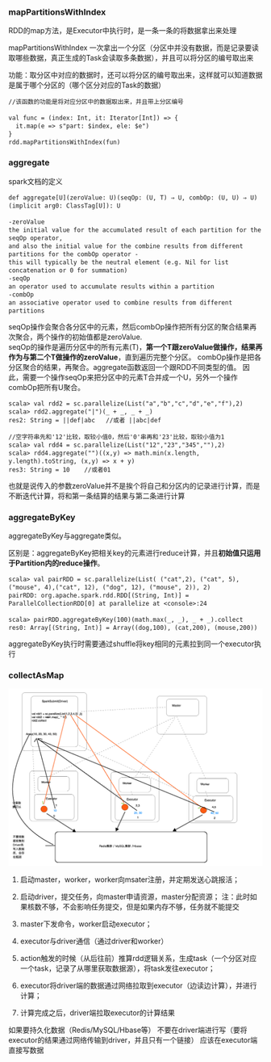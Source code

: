 ### mapPartitionsWithIndex
RDD的map方法，是Executor中执行时，是一条一条的将数据拿出来处理

mapPartitionsWithIndex 一次拿出一个分区（分区中并没有数据，而是记录要读取哪些数据，真正生成的Task会读取多条数据），并且可以将分区的编号取出来

功能：取分区中对应的数据时，还可以将分区的编号取出来，这样就可以知道数据是属于哪个分区的（哪个区分对应的Task的数据）

	//该函数的功能是将对应分区中的数据取出来，并且带上分区编号
	
    val func = (index: Int, it: Iterator[Int]) => {
      it.map(e => s"part: $index, ele: $e")
    }
	rdd.mapPartitionsWithIndex(fun)
  
 ### aggregate
 spark文档的定义
 ```
 def aggregate[U](zeroValue: U)(seqOp: (U, T) ⇒ U, combOp: (U, U) ⇒ U)(implicit arg0: ClassTag[U]): U
 
-zeroValue
the initial value for the accumulated result of each partition for the seqOp operator, 
and also the initial value for the combine results from different partitions for the combOp operator - 
this will typically be the neutral element (e.g. Nil for list concatenation or 0 for summation)
-seqOp
an operator used to accumulate results within a partition
-combOp
an associative operator used to combine results from different partitions
 ```
  seqOp操作会聚合各分区中的元素，然后combOp操作把所有分区的聚合结果再次聚合，两个操作的初始值都是zeroValue.   
  seqOp的操作是遍历分区中的所有元素(T)，**第一个T跟zeroValue做操作，结果再作为与第二个T做操作的zeroValue**，直到遍历完整个分区。
  combOp操作是把各分区聚合的结果，再聚合。aggregate函数返回一个跟RDD不同类型的值。
  因此，需要一个操作seqOp来把分区中的元素T合并成一个U，另外一个操作combOp把所有U聚合。
  ```
  scala> val rdd2 = sc.parallelize(List("a","b","c","d","e","f"),2)
  scala> rdd2.aggregate("|")(_ + _, _ + _)
  res2: String = ||def|abc   //或者 ||abc|def
  
  //空字符串先和'12'比较，取较小值0，然后'0'串再和'23'比较，取较小值为1
  scala> val rdd4 = sc.parallelize(List("12","23","345",""),2)
  scala> rdd4.aggregate("")((x,y) => math.min(x.length, y.length).toString, (x,y) => x + y)
  res3: String = 10    //或者01
  ```
也就是说传入的参数zeroValue并不是挨个将自己和分区内的记录进行计算，而是不断迭代计算，将和第一条结算的结果与第二条进行计算
 ### aggregateByKey

aggregateByKey与aggregate类似。

区别是：aggregateByKey把相关key的元素进行reduce计算，并且**初始值只运用于Partition内的reduce操作**。
```
scala> val pairRDD = sc.parallelize(List( ("cat",2), ("cat", 5), ("mouse", 4),("cat", 12), ("dog", 12), ("mouse", 2)), 2)
pairRDD: org.apache.spark.rdd.RDD[(String, Int)] = ParallelCollectionRDD[0] at parallelize at <console>:24

scala> pairRDD.aggregateByKey(100)(math.max(_, _), _ + _).collect
res0: Array[(String, Int)] = Array((dog,100), (cat,200), (mouse,200))
```
aggregateByKey执行时需要通过shuffle将key相同的元素拉到同一个executor执行
### collectAsMap

 ![collect执行过程](https://github.com/lijingxiao/spark/blob/master/RDD/collect.png)
 1. 启动master，worker，worker向msater注册，并定期发送心跳报活；
 2. 启动driver，提交任务，向master申请资源，master分配资源；
 	注：此时如果核数不够，不会影响任务提交，但是如果内存不够，任务就不能提交
 3. master下发命令，worker启动executor；
 4. executor与driver通信（通过driver和worker）
 
 5. action触发的时候（从后往前）推算rdd逻辑关系，生成task（一个分区对应一个task，记录了从哪里获取数据源），将task发往executor；
 6. executor将driver端的数据通过网络拉取到executor（边读边计算），并进行计算；
 7. 计算完成之后，driver端拉取executor的计算结果
 
 如果要持久化数据（Redis/MySQL/Hbase等）
 不要在driver端进行写（要将executor的结果通过网络传输到driver，并且只有一个链接）
应该在executor端直接写数据
 
 
 
 
 
